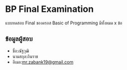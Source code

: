 # BP Final Examination

แบบทดสอบ Final ของครอส Basic of Programming มีทั้งหมด x ข้อ

## ข้อมูลผู้สอบ

- ชื่อ:ณัฐวุฒิ
- นามสกุล:ถินราช
- อีเมล:mr.zabank19@gmail.com
